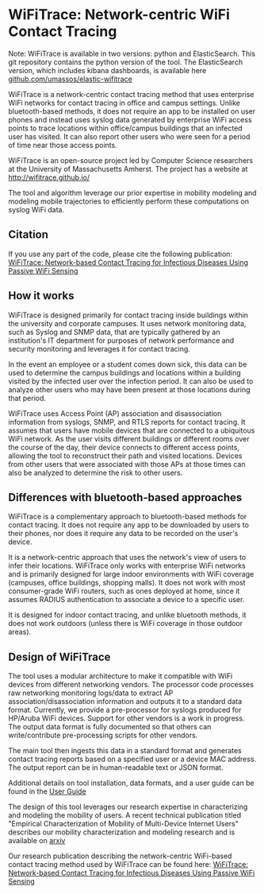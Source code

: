 # WiFiTrace: Network-centric WiFi Contact Tracing

Note: WiFiTrace is available in two versions: python and ElasticSearch. This git repository contains the python version of the tool.  The ElasticSearch version, which includes kibana dashboards, is available here [github.com/umassos/elastic-wifitrace](https://github.com/umassos/elastic-wifitrace)

WiFiTrace is a network-centric contact tracing method that uses enterprise WiFi networks for contact tracing in office and campus settings. Unlike bluetooth-based methods, it does not require an app to be installed on user phones and instead uses syslog data generated by enterprise WiFi access points to trace locations within office/campus buildings that an infected user has visited. It can also report other users who were seen for a period of time near those access points.

WiFiTrace is an open-source project led by Computer Science researchers at the University of Massachusetts Amherst. The project has a website at http://wifitrace.github.io/ 

The tool and algorithm leverage our prior expertise in mobility modeling and modeling mobile trajectories to efficiently perform these computations on syslog WiFi data.

## Citation
  If you use any part of the code, please cite the following publication:
 [WiFiTrace: Network-based Contact Tracing for Infectious Diseases Using Passive WiFi Sensing](https://arxiv.org/abs/2005.12045)

## How it works

WiFiTrace is designed primarily for contact tracing inside buildings within the university and corporate campuses. It uses network monitoring data,  such as Syslog and SNMP data, that are typically gathered by an institution's IT department for purposes of network performance and security monitoring and leverages it for contact tracing.

In the event an employee or a student comes down sick, this data can be used to determine the campus buildings and locations within a building visited by the infected user over the infection period. It can also be used to analyze other users who may have been present at those locations during that period.

WiFiTrace uses Access Point (AP) association and disassociation information from syslogs, SNMP, and RTLS reports for contact tracing. It assumes that users have mobile devices that are connected to a ubiquitous WiFi network. As the user visits different buildings or different rooms over the course of the day, their device connects to different access points, allowing the tool to reconstruct their path and visited locations. Devices from other users that were associated with those APs at those times can also be analyzed to determine the risk to other users.

## Differences with bluetooth-based approaches

WiFiTrace is a complementary approach to bluetooth-based methods for contact tracing. It does not require any app to be downloaded by users to their phones, nor does it require any data to be recorded on the user's device.

It is a network-centric approach that uses the network's view of users to infer their locations. WiFiTrace only works with enterprise WiFi networks and is primarily designed for large indoor environments with WiFi coverage (campuses, office buildings, shopping malls).  It does not work with most consumer-grade WiFi routers, such as ones deployed at home, since it assumes RADIUS authentication to associate a device to a specific user. 

It is designed for indoor contact tracing, and unlike bluetooth methods, it does not work outdoors (unless there is WiFi coverage in those outdoor areas).  

## Design of WiFiTrace 

The tool uses a modular architecture to make it compatible with WiFi devices from different networking vendors. 
The processor code processes raw networking monitoring logs/data to extract AP association/disassociation information and outputs it to a standard data format.  Currently, we provide a pre-processor for syslogs produced for HP/Aruba WiFi devices. Support for other vendors is a work in progress.  The output data format is fully documented so that others can write/contribute pre-processing scripts for other vendors.

The main tool then ingests this data in a standard format and generates contact tracing reports based on a specified user or a device MAC address. The output report can be in human-readable text or JSON format.

Additional details on tool installation, data formats, and a user guide can be found in the 
[User Guide](https://github.com/umassos/WiFiTrace/blob/master/USER-GUIDE.md)
 

The design of this tool leverages our research expertise in characterizing and modeling the mobility of users. A recent technical publication titled "Empirical Characterization of Mobility of Multi-Device Internet Users" describes our mobility characterization and modeling research and is available on 
[arxiv](https://arxiv.org/abs/2003.08512) 

Our research publication describing the network-centric WiFi-based contact tracing method used by WiFiTrace can be found here: [WiFiTrace: Network-based Contact Tracing for Infectious Diseases Using Passive WiFi Sensing](https://arxiv.org/abs/2005.12045v2)
